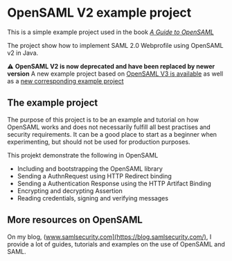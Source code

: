 # OpenSAML V2 example project
This is a simple example project used in the book [*A Guide to OpenSAML*](https://blog.samlsecurity.com/book/)

The project show how to implement SAML 2.0 Webprofile using OpenSAML v2 in Java.

:warning: **OpenSAML V2 is now deprecated and have been replaced by newer version**
A new example project based on [OpenSAML V3 is available](https://blog.samlsecurity.com/book/) as well as a [new corresponding example project](https://github.com/rasmusson/OpenSAMLv3-webprofile-example)

## The example project
The purpose of this project is to be an example and tutorial on how OpenSAML works and does not necessarily fulfill all best practises and security requirements. It can be a good place to start as a beginner when experimenting, but should not be used for production purposes.

This projekt demonstrate the following in OpenSAML
* Including and bootstrapping the OpenSAML library
* Sending a AuthnRequest using HTTP Redirect binding
* Sending a Authentication Response using the HTTP Artifact Binding 
* Encrypting and decrypting Assertion
* Reading credentials, signing and verifying messages

## More resources on OpenSAML
On my blog, (www.samlsecurity.com](https://blog.samlsecurity.com/), I provide a lot of guides, tutorials and examples on the use of OpenSAML and SAML.
